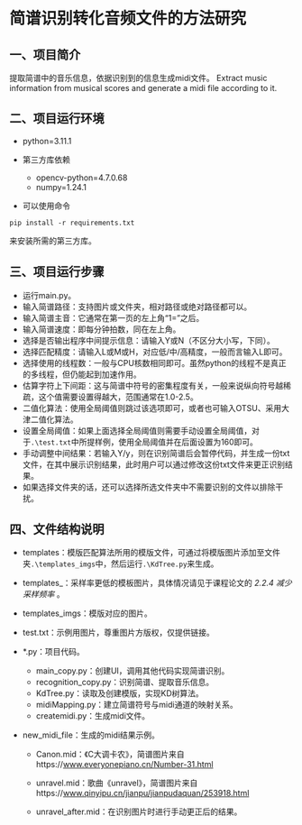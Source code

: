 # 简谱识别转化音频文件的方法研究

## 一、项目简介

提取简谱中的音乐信息，依据识别到的信息生成midi文件。
Extract music information from musical scores and generate a midi file according to it.

## 二、项目运行环境

* python=3.11.1
* 第三方库依赖
  * opencv-python=4.7.0.68
  * numpy=1.24.1

* 可以使用命令

```shell
pip install -r requirements.txt
```

来安装所需的第三方库。

## 三、项目运行步骤

* 运行main.py。
* 输入简谱路径：支持图片或文件夹，相对路径或绝对路径都可以。
* 输入简谱主音：它通常在第一页的左上角“1=”之后。
* 输入简谱速度：即每分钟拍数，同在左上角。
* 选择是否输出程序中间提示信息：请输入Y或N（不区分大小写，下同）。
* 选择匹配精度：请输入L或M或H，对应低/中/高精度，一般而言输入L即可。
* 选择使用的线程数：一般与CPU核数相同即可。虽然python的线程不是真正的多线程，但仍能起到加速作用。
* 估算字符上下间距：这与简谱中符号的密集程度有关，一般来说纵向符号越稀疏，这个值需要设置得越大，范围通常在1.0-2.5。
* 二值化算法：使用全局阈值则跳过该选项即可，或者也可输入OTSU、采用大津二值化算法。
* 设置全局阈值：如果上面选择全局阈值则需要手动设置全局阈值，对于`.\test.txt`中所提样例，使用全局阈值并在后面设置为160即可。
* 手动调整中间结果：若输入Y/y，则在识别简谱后会暂停代码，并生成一份txt文件，在其中展示识别结果，此时用户可以通过修改这份txt文件来更正识别结果。
* 如果选择文件夹的话，还可以选择所选文件夹中不需要识别的文件以排除干扰。

## 四、文件结构说明

* templates：模版匹配算法所用的模版文件，可通过将模版图片添加至文件夹`.\templates_imgs`中，然后运行`.\KdTree.py`来生成。
* templates_：采样率更低的模板图片，具体情况请见于课程论文的 *2.2.4 减少采样频率* 。
* templates_imgs：模版对应的图片。
* test.txt：示例用图片，尊重图片方版权，仅提供链接。
* *.py：项目代码。
  * main_copy.py：创建UI，调用其他代码实现简谱识别。
  * recognition_copy.py：识别简谱、提取音乐信息。
  * KdTree.py：读取及创建模版，实现KD树算法。
  * midiMapping.py：建立简谱符号与midi通道的映射关系。
  * createmidi.py：生成midi文件。

* new_midi_file：生成的midi结果示例。

  * Canon.mid：《C大调卡农》，简谱图片来自https://www.everyonepiano.cn/Number-31.html
  * unravel.mid：歌曲《unravel》，简谱图片来自https://www.qinyipu.cn/jianpu/jianpudaquan/253918.html

  * unravel_after.mid：在识别图片时进行手动更正后的结果。
